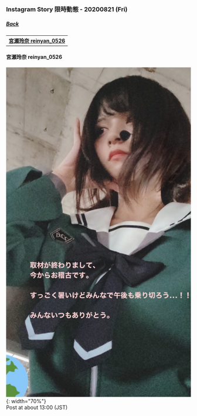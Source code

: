 ﻿### Instagram Story 限時動態 - 20200821 (Fri)
##### [Back](../../IGstory_List.md)

<table>
<tr>
<th><a href="#reinyan_0526">宮瀬玲奈 reinyan_0526</a></th>
</tr>
</table>

<a name="reinyan_0526"></a>
#### 宮瀬玲奈 reinyan_0526

![20200821_reinyan_0526_1](../../../../../Album/Instagram/IGstory/August2020/20200821/20200821_reinyan_0526_1.jpg){: width="70%"}  
Post at about 13:00 (JST)

